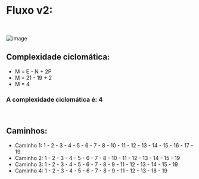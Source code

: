 <h1>Fluxo v2:</h1>

<br>

![image](https://github.com/user-attachments/assets/9f0c7984-797c-4c0b-8bf6-da21473ab093)


## Complexidade ciclomática:

* M = E - N + 2P
* M = 21 - 19 + 2
* M = 4

### A complexidade ciclomática é: 4

<br>

## Caminhos:

* Caminho 1: 1 - 2 - 3 - 4 - 5 - 6 - 7 - 8 - 10 - 11 - 12 - 13 - 14 - 15 - 16 - 17 - 19
* Caminho 2: 1 - 2 - 3 - 4 - 5 - 6 - 7 - 8 - 10 - 11 - 12 - 13 - 14 - 15 - 19
* Caminho 3: 1 - 2 - 3 - 4 - 5 - 6 - 7 - 8 - 9 - 11 - 12 - 13 - 14 - 15 - 19
* Caminho 4: 1 - 2 - 3 - 4 - 5 - 6 - 7 - 8 - 9 - 11 - 12 - 13 - 18 - 19


